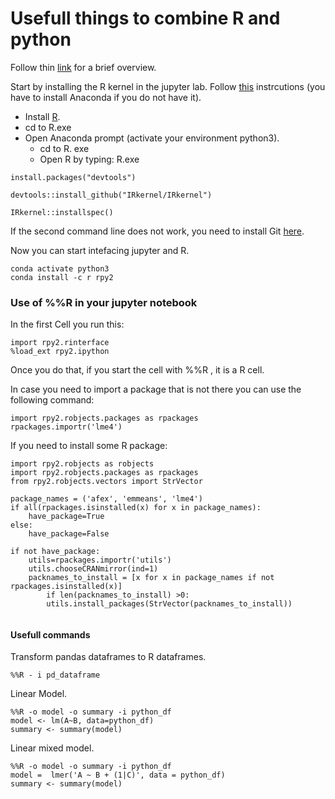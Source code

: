 # Usefull things to combine R and python

Follow thin [link](https://www.linkedin.com/pulse/interfacing-r-from-python-3-jupyter-notebook-jared-stufft/) for a brief overview.   

Start by installing the R kernel in the jupyter lab. Follow [this](https://richpauloo.github.io/2018-05-16-Installing-the-R-kernel-in-Jupyter-Lab/) instrcutions (you have to install Anaconda if you do not have it).  

- Install [R](https://cloud.r-project.org/).  
- cd to R.exe    
- Open Anaconda prompt (activate your environment python3).  
  - cd to R. exe
  - Open R by typing: R.exe  
 
 
```
install.packages("devtools")

devtools::install_github("IRkernel/IRkernel")

IRkernel::installspec()
```

If the second command line does not work, you need to install Git [here](https://git-scm.com/download/win).  

Now you can start intefacing jupyter and R.

```
conda activate python3
conda install -c r rpy2 
```

### Use of %%R in your jupyter notebook

In the first Cell you run this:  

```
import rpy2.rinterface
%load_ext rpy2.ipython
```

Once you do that, if you start the cell with %%R , it is a R cell.  

In case you need to import a package that is not there you can use the following command:  
```
import rpy2.robjects.packages as rpackages
rpackages.importr('lme4')
```

If you need to install some R package:  
```
import rpy2.robjects as robjects
import rpy2.robjects.packages as rpackages
from rpy2.robjects.vectors import StrVector

package_names = ('afex', 'emmeans', 'lme4')
if all(rpackages.isinstalled(x) for x in package_names):
    have_package=True
else:
    have_package=False
    
if not have_package:    
    utils=rpackages.importr('utils')
    utils.chooseCRANmirror(ind=1)    
    packnames_to_install = [x for x in package_names if not rpackages.isinstalled(x)]
        if len(packnames_to_install) >0:
        utils.install_packages(StrVector(packnames_to_install))
        
```


#### Usefull commands  

Transform pandas dataframes to R dataframes.  
```
%%R - i pd_dataframe
```

Linear Model.  
```
%%R -o model -o summary -i python_df 
model <- lm(A~B, data=python_df)
summary <- summary(model)
```

Linear mixed model.  
```
%%R -o model -o summary -i python_df 
model =  lmer('A ~ B + (1|C)', data = python_df)
summary <- summary(model)
```







